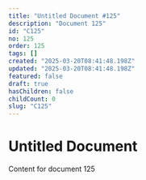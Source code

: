 ```yaml
---
title: "Untitled Document #125"
description: "Document 125"
id: "C125"
no: 125
order: 125
tags: []
created: "2025-03-20T08:41:48.198Z"
updated: "2025-03-20T08:41:48.198Z"
featured: false
draft: true
hasChildren: false
childCount: 0
slug: "C125"
---
```


# Untitled Document

Content for document 125
